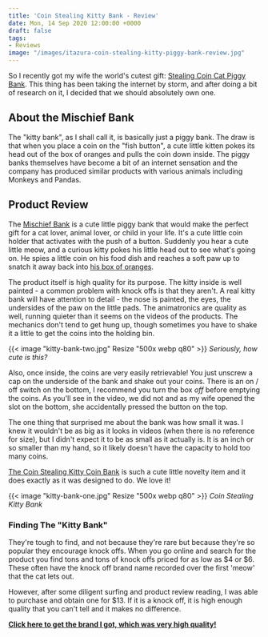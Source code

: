 ```yaml
---
title: 'Coin Stealing Kitty Bank - Review'
date: Mon, 14 Sep 2020 12:00:00 +0000
draft: false
tags:
- Reviews
image: "/images/itazura-coin-stealing-kitty-piggy-bank-review.jpg"
---
```


So I recently got my wife the world's cutest gift: [Stealing Coin Cat Piggy Bank](https://amzn.to/32muZOf). This thing has been taking the internet by storm, and after doing a bit of research on it, I decided that we should absolutely own one.

About the Mischief Bank
-----------------------

The "kitty bank", as I shall call it, is basically just a piggy bank. The draw is that when you place a coin on the "fish button", a cute little kitten pokes its head out of the box of oranges and pulls the coin down inside. The piggy banks themselves have become a bit of an internet sensation and the company has produced similar products with various animals including Monkeys and Pandas.

Product Review
--------------

The [Mischief Bank](https://amzn.to/32muZOf) is a cute little piggy bank that would make the perfect gift for a cat lover, animal lover, or child in your life. It's a cute little coin holder that activates with the push of a button. Suddenly you hear a cute little meow, and a curious kitty pokes his little head out to see what's going on. He spies a little coin on his food dish and reaches a soft paw up to snatch it away back into [his box of oranges](https://amzn.to/32muZOf).

The product itself is high quality for its purpose. The kitty inside is well painted - a common problem with knock offs is that they aren't. A real kitty bank will have attention to detail - the nose is painted, the eyes, the undersides of the paw on the little pads. The animatronics are quality as well, running quieter than it seems on the videos of the products. The mechanics don't tend to get hung up, though sometimes you have to shake it a little to get the coins into the holding bin.

{{< image "kitty-bank-two.jpg" Resize "500x webp q80" >}} *Seriously, how cute is this?*

Also, once inside, the coins are very easily retrievable! You just unscrew a cap on the underside of the bank and shake out your coins. There is an on / off switch on the bottom, I recommend you turn the box _off_ before emptying the coins. As you'll see in the video, we did not and as my wife opened the slot on the bottom, she accidentally pressed the button on the top.

The one thing that surprised me about the bank was how small it was. I knew it wouldn't be as big as it looks in videos (when there is no reference for size), but I didn't expect it to be as small as it actually is. It is an inch or so smaller than my hand, so it likely doesn't have the capacity to hold too many coins.

[The Coin Stealing Kitty Coin Bank](https://amzn.to/32muZOf) is such a cute little novelty item and it does exactly as it was designed to do. We love it!

{{< image "kitty-bank-one.jpg" Resize "500x webp q80" >}} *Coin Stealing Kitty Bank*

### Finding The "Kitty Bank"

They're tough to find, and not because they're rare but because they're so popular they encourage knock offs. When you go online and search for the product you find tons and tons of knock offs priced for as low as $4 or $6. These often have the knock off brand name recorded over the first 'meow' that the cat lets out.

However, after some diligent surfing and product review reading, I was able to purchase and obtain one for $13. If it is a knock off, it is high enough quality that you can't tell and it makes no difference.

**[Click here to get the brand I got, which was very high quality!](https://amzn.to/32muZOf)**